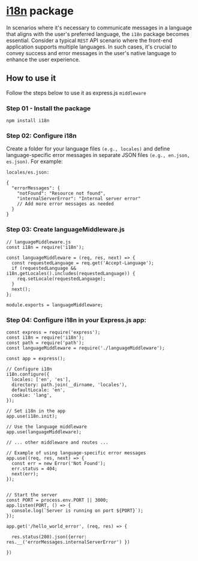 # [i18n](https://www.npmjs.com/package/i18n) package

In scenarios where it's necessary to communicate messages in a language that aligns with the user's preferred language, the `i18n` package becomes essential. Consider a typical `REST` API scenario where the front-end application supports multiple languages. In such cases, it's crucial to convey success and error messages in the user's native language to enhance the user experience.

## How to use it

Follow the steps below to use it as express.js `middleware`

### Step 01 - Install the package

`npm install i18n`

### Step 02: Configure i18n

Create a folder for your language files `(e.g., locales)` and define language-specific error messages in separate JSON files `(e.g., en.json, es.json)`. For example:

`locales/es.json:`

```
{
  "errorMessages": {
    "notFound": "Resource not found",
    "internalServerError": "Internal server error"
    // Add more error messages as needed
  }
}

```

### Step 03: Create languageMiddleware.js

```
// languageMiddleware.js
const i18n = require('i18n');

const languageMiddleware = (req, res, next) => {
  const requestedLanguage = req.get('Accept-Language');
  if (requestedLanguage && i18n.getLocales().includes(requestedLanguage)) {
    req.setLocale(requestedLanguage);
  }
  next();
};

module.exports = languageMiddleware;

```


### Step 04: Configure i18n in your Express.js app:

```
const express = require('express');
const i18n = require('i18n');
const path = require('path');
const languageMiddleware = require('./languageMiddleware');

const app = express();

// Configure i18n
i18n.configure({
  locales: ['en', 'es'],
  directory: path.join(__dirname, 'locales'),
  defaultLocale: 'en',
  cookie: 'lang',
});

// Set i18n in the app
app.use(i18n.init);

// Use the language middleware
app.use(languageMiddleware);

// ... other middleware and routes ...

// Example of using language-specific error messages
app.use((req, res, next) => {
  const err = new Error('Not Found');
  err.status = 404;
  next(err);
});


// Start the server
const PORT = process.env.PORT || 3000;
app.listen(PORT, () => {
  console.log(`Server is running on port ${PORT}`);
});

app.get('/hello_world_error', (req, res) => {

  res.status(200).json({error: res.__('errorMessages.internalServerError') })

})

```


